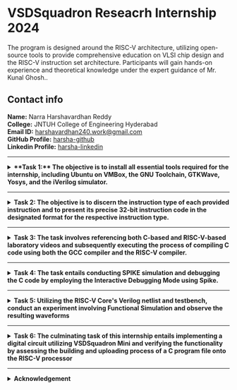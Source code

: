 #  VSDSquadron Reseacrh Internship 2024

The program is designed around the RISC-V architecture, utilizing open-source tools to provide comprehensive education on VLSI chip design and the RISC-V instruction set architecture. Participants will gain hands-on experience and theoretical knowledge under the expert guidance of Mr. Kunal Ghosh..

## Contact info

**Name:** Narra Harshavardhan Reddy                                                                        
  **College:** JNTUH College of Engineering Hyderabad  
**Email ID:** harshavardhan240.work@gmail.com  
**GitHub Profile:** [harsha-github](https://github.com/harsha240yeager)           
 **Linkedin Profile:** [harsha-linkedin](https://www.linkedin.com/in/harsha240)

----------------------------------------------------------------------------------------------------------------

<details>
<summary><b>**Task 1:** The objective is to install all essential tools required for the internship, including Ubuntu on VMBox, the GNU Toolchain, GTKWave, Yosys, and the iVerilog simulator.</summary>   
<br>

# TASK 1

1.Download Oracle Virtual machine and allocated 4GB RAM,100GB HDD

2.Installation of Ubuntu 22.04 using Virtual Machine

3.Installation of RISC-V GNU Toolchain

4.Installation of Yosys

5.Installation of iverilog

6.Installation of gtkwave

1.Installation of Ubuntu 22.04 using Virtual Machine
![ubuntu](https://github.com/harsha240yeager/VSDSquadron_miniInternship/assets/105859299/1a138e13-08ee-4cf8-a065-c602d614e0ad)

2.Installation of RISC-V GNU Toolchain

```
$ sudo apt-get install autoconf automake autotools-dev curl python3 python3-pip libmpc-dev libmpfr-dev libgmp-dev gawk build-essential bison flex texinfo gperf libtool patchutils bc zlib1g-dev libexpat-dev ninja-build git cmake libglib2.0-dev libslirp-dev
$ git clone https://github.com/riscv/riscv-gnu-toolchain
$ ./configure --prefix=/opt/riscv make linux
```

![gnu2](https://github.com/harsha240yeager/VSDSquadron_miniInternship/assets/105859299/c14b6ee5-518e-4a20-8740-fb9a19262075)
![riscv-gnu-toolkit](https://github.com/harsha240yeager/VSDSquadron_miniInternship/assets/105859299/39ceff7a-b014-40bf-8900-6577f3cfc3fa)

3.Installation of Yosys
```
$ git clone https://github.com/YosysHQ/yosys.git

$ sudo apt install make

$ cd yosys

$ sudo apt-get install build-essential clang bison flex libreadline-dev gawk tcl-dev libffi-dev git graphviz xdot pkg-config python3 libboost-system-dev libboost-python-dev libboost-filesystem-dev zlib1g-dev
$ make config-gcc

$ make

$ sudo make install

$ Yosys
```
![yosys](https://github.com/harsha240yeager/VSDSquadron_miniInternship/assets/105859299/ba317979-8c27-4c37-9a07-38627512c916)

4.Installation of iverilog
```
$ sudo apt-get install iverilog 
```

![iverilog](https://github.com/harsha240yeager/VSDSquadron_miniInternship/assets/105859299/82746fbc-16d6-4d66-a0d6-771630cb0018)

5.Installation of gtkwave
```
$ sudo apt update

$ sudo apt install gtkwave
```

![gtkwave](https://github.com/harsha240yeager/VSDSquadron_miniInternship/assets/105859299/c00d0487-dfec-4f31-be8b-0cf29c2f9e57)

</details>

--------------------------------------------------------------------

<details>
<summary><b>Task 2:</b> The objective is to discern the instruction type of each provided instruction and to present its precise 32-bit instruction code in the designated format for the respective instruction type.</summary>

## TASK 2 

Identify instruction type and exact 32-bit instruction code in the instruction type format.
Below are instruction that are to be tested and simulated:-

![TEST_CASES](https://github.com/harsha240yeager/VSDSquadron_miniInternship/assets/105859299/e540fb6b-f426-4d80-9857-c9820e160110)


### Riscv Introduction 

![riscv](https://github.com/harsha240yeager/VSDSquadron_miniInternship/assets/105859299/b46ae3c4-bd84-4e16-af3f-e502d10f49f3)

In the world of computers, there's a new kid on the block called RISC-V. It's not like the other closed systems you might have heard of, like x86 or ARM. RISC-V is special because it's open to everyone. That means anyone can look at it, change it, or use it without having to pay money or follow strict rules.Risc-V follows a simple and modular approach called RISC, which stands for Reduced Instruction Set Computing. This just means it focuses on doing things in a straightforward way, without unnecessary complications. RISC-V has basic instructions for doing common tasks, like adding numbers together. But it also has extra options you can add if you need them, like handling decimals or doing advanced math.One cool thing about RISC-V is that it can be used in lots of different situations. Whether you're making a tiny computer for a smartwatch or a super-fast machine for scientific research, RISC-V can adapt to fit your needs.Another great thing about RISC-V is that it's open. That means companies and people can work together to make it better without worrying about getting locked into one company's way of doing things. This collaboration has led to lots of tools and gadgets being created that work with RISC-V.

#### RISCV Instruction set :

**RISC-V Instruction Format**  
1.Opcode (op): This field specifies the operation to be performed by the instruction. It determines the type of instruction, such as arithmetic, load/store, branch, or control transfer.
Destination Register (rd): This field identifies the register where the result of the operation will be stored. For instructions that don't produce a result (like branches or jumps), this field may be unused.

2.Source Register 1 (rs1): This field specifies the first source operand for the instruction. It typically contains data to e operated on, fetched from a register.

3.Source Register 2 (rs2): This field holds the second source operand for instructions that require two inputs. Like rs1, the data here comes from a register.

4.Immediate (imm): For instructions that involve immediate values (constants), this field holds the immediate value directly encoded within the instruction itself. The immediate value could represent a constant to be added, a memory offset, or a shift amount, among other possibilities.

5.Function Code (funct): In some instruction formats, particularly for extended instruction sets, this field may specify additional functionality or variant of the operation specified by the opcode.

6.Memory Address (addr): For load and store instructions, this field holds the memory address to be accessed. It's often calculated by adding an offset to a base address stored in a register.
The specific size and arrangement of these fields can vary depending on the instruction type and the RISC-V variant (e.g., RV32I, RV64I). Additionally, RISC-V supports a variety of instruction formats, including R-type (register-register), I-type (immediate), S-type (store), B-type (branch), U-type (upper immediate) and J-type(jump) each tailored for different types of operations and addressing modes.  

<img width="707" alt="1 " src="https://github.com/KeerthiPatil/VSDSQUADRON_MINI_INTERNSHIP/assets/167600409/66243587-505c-4fde-ada5-5c1d99089f9c">  

**1.R-Format :** instructions using 3 register inputs

  -add,xor,mul    -arithmetic/logical operations


**2.I-Format :** instructions with immediates, loads

  - addi, lw, jalr, slli


**3.S-Format :**  store instructionss

  -sw, sb


**4.B-Format :** branch instructions

  -beq, bge


**5.U-Format :** instructions with upper immediates

  -lui, auipc     —upper immediate is 20-bits


**6.J-Format :** jump instructions

  -jal


![Instruction_formats](https://github.com/harsha240yeager/VSDSquadron_miniInternship/assets/105859299/307dab17-2a41-4cce-a866-78a2cd60461d)

**All RISC32 R-format Instructions**
![r_format_inst](https://github.com/harsha240yeager/VSDSquadron_miniInternship/assets/105859299/90832efa-a6b7-4c7c-b7f0-38102a53b4fe)


**All RISC32 I-format Instructions**
![I_format_inst](https://github.com/harsha240yeager/VSDSquadron_miniInternship/assets/105859299/4c9eb893-424a-47df-87cc-d28f57934772)


**All RISC32 S-format Instructions**
![S_format_inst](https://github.com/harsha240yeager/VSDSquadron_miniInternship/assets/105859299/70b0d9be-2f7a-4222-aa1c-84667875ecf4)


**All RISC32 B-format Instructions**
![B_format_inst](https://github.com/harsha240yeager/VSDSquadron_miniInternship/assets/105859299/61ccd2dc-20b1-4323-9aa5-6ebe820c6f72)



##### Solved Instructions

**1.add r6,r2,r1 :-**
   Instruction type: R Type
   
   In R type instructions opcode=0110011,func7=0000000 . For add func3=000.The sum is stored in destination register r6 and r1,r2 are source registers .

   Decoding in binary format we get : r1=00001,r2=00010,r6=00110. 
   
   ![p1](https://github.com/harsha240yeager/VSDSquadron_miniInternship/assets/105859299/55f25feb-d181-42d5-b9a7-ff3ec73be434)

    
**2.sub r7,r1,r2 :-**
   Instruction type: R Type
   
   In R type instructions opcode=0110011,func7=0000000 . For sub func3=000.The sum is stored in destination register r7 and r2,r1 are source registers .
   
   Decoding in binary format we get : r1=00001,r2=00010,r7=00111.
   
   ![p2](https://github.com/harsha240yeager/VSDSquadron_miniInternship/assets/105859299/8e0dbd0d-c832-4532-b547-14c2f1ffe68c)

**3.and r8,r1,r3 :-**
   Instruction type: R Type
   
   In R type instructions opcode=0110011,func7=0000000 . For and func3=000.The sum is stored in destination register r8 and r1,r3 are source registers .
   
   Decoding in binary format we get : r1=00001,r3=00011,r8=01000.
   
   ![p3](https://github.com/harsha240yeager/VSDSquadron_miniInternship/assets/105859299/0a7770b9-0f84-4bc7-8142-bc5f7787dae3)

**4.or r9,r2,r5 :-**
   Instruction type: R Type
   
   In R type instructions opcode=0110011,func7=0000000 . For or func3=110.The sum is stored in destination register r9 and r2,r5 are source registers .
   
   Decoding in binary format we get : r5=00101,r2=00010,r9=01001.
   
   ![p4](https://github.com/harsha240yeager/VSDSquadron_miniInternship/assets/105859299/cb436340-0ef8-4296-a9a7-be765cf1263b)


**5.xor r10,r1,r4 :-**
   Instruction type: R Type
   
   In R type instructions opcode=0110011,func7=0000000 . For xor func3=100.The sum is stored in destination register r9 and r1,r4 are source registers .
   
   Decoding in binary format we get : r1=00001,r4=00100,r9=01001.

   ![p5](https://github.com/harsha240yeager/VSDSquadron_miniInternship/assets/105859299/9ee91326-dcbc-4c09-94b6-f3a2485a985e)

**6.slt r11,r2,r4 :-**
   Instruction type: R Type
   
   In R type instructions opcode=0110011,func7=0000000 . For slt func3=010.The sum is stored in destination register r11 and r4,r2 are source registers .
   
   Decoding in binary format we get : r4=00100,r2=00010,r11=01011.

   ![p6](https://github.com/harsha240yeager/VSDSquadron_miniInternship/assets/105859299/2b3c9c77-bdd0-460c-a2cd-83465268cae2)

**7.addi r12,r5.5 :-**
   Instruction type: I Type
   
   In I type instructions opcode=0010011 . For addi func3=000.
   
   Decoding in binary format we get :r5=00101,r12=01100,5=12'b000000000101

   ![p7](https://github.com/harsha240yeager/VSDSquadron_miniInternship/assets/105859299/c042a473-a86f-455e-a42c-0e9f82c320e0)

**8.sw r3,r1,2 :-**
   Instruction type: S Type
   
   In S type instructions opcode=0100011 . For sw func3=010.
   
   Decoding in binary format we get : r3=00011,r1=00001,2=7'b0000000|5'b00010.

   ![p8](https://github.com/harsha240yeager/VSDSquadron_miniInternship/assets/105859299/a668ec03-03f5-4110-884b-027d8c825205)

**9.lw r13,r1,2 :-**
   Instruction type: I Type
   
   In I type instructions opcode=0000011 . For lw func3=010.
   
   Decoding in binary format we get : r13=01101,r2=00001,2=12'b000000000010.

   ![p9](https://github.com/harsha240yeager/VSDSquadron_miniInternship/assets/105859299/ee56096d-3bec-4d6f-9e9e-12374ad3927d)
   

**10.beg r0,r0,15 :-**
   Instruction type: B Type
   
   In B type instructions involves conditional jumps based on certain conditions beign met.
   
   
  ![p10](https://github.com/harsha240yeager/VSDSquadron_miniInternship/assets/105859299/2bef1ca7-52dc-4bbf-bfd2-f3b3c6796722)

**11.bne r0,r1,20 :-**
   Instruction type: B Type
   
   In B type instructions involves conditional jumps based on certain conditions beign met.

   ![p11](https://github.com/harsha240yeager/VSDSquadron_miniInternship/assets/105859299/e8e74cce-743e-4cf1-82de-08a76dae89dc)

**12.sll r15,r1,r2(2) :-**
   Instruction type: R Type
   
   In R type instructions opcode=0110011,func7=0000000 . For sll func3=001.The sum is stored in destination register r15 and r1,r2(2) are source registers .
   
   Decoding in binary format we get : r1=00001,r2(2)=01000,r15=01111.

   ![r12](https://github.com/harsha240yeager/VSDSquadron_miniInternship/assets/105859299/eb285310-7ec9-4ad2-929f-bcc09e10cce6)

**13.srl r16,r14,r2(2) :-**
   Instruction type: R Type
   
   In R type instructions opcode=0110011,func7=0000000 . For srl func3=1011.The sum is stored in destination register r16 and r14,r2(2) are source registers .
   
   Decoding in binary format we get : r14=01110,r2(2)=01000,r16=10000.

   ![p13](https://github.com/harsha240yeager/VSDSquadron_miniInternship/assets/105859299/10b69184-494e-445a-a645-b920317f4636)

</details>

---------------------------------------------------

<details>
<summary><b>Task 3:</b> The task involves referencing both C-based and RISC-V-based laboratory videos and subsequently executing the process of compiling C code using both the GCC compiler and the RISC-V compiler.</summary>
  
 # Task 3

  Refer to C based Lab video and RISC-V based lab videos. Complete exact steps on your machine. Upload snapshot of compiled C code and RISC-V Objdmp on your GitHub repo.
```
$ leafpad sum1ton.c &

```

  ![s1](https://github.com/harsha240yeager/VSDSquadron_miniInternship/assets/105859299/63762f9d-6eba-47e4-ad2a-76db794c7e19)

```
 $ gcc sum1ton.c
  
 $ ./a.out

  ```

  ![s2](https://github.com/harsha240yeager/VSDSquadron_miniInternship/assets/105859299/2ff7ab64-28bf-4965-918c-e12ba6ec3d4c)
```
 $ riscv64-unknown-elf-gcc -O1 -mabi=lp64 -march=rv64i -o sum1ton.o sum1ton.c
```
  ![s3](https://github.com/harsha240yeager/VSDSquadron_miniInternship/assets/105859299/7e0c5a14-f0ad-4ce3-a825-5bd04da58d2f)
  
  ![s4](https://github.com/harsha240yeager/VSDSquadron_miniInternship/assets/105859299/e307770c-6327-431c-acf2-be81eebd1beb)
```
 $ riscv64-unknown-elf-objdump -d sum1ton.o
  
 $ riscv64-unknown-elf-objdump -d sum1ton.o | less

```
![s5](https://github.com/harsha240yeager/VSDSquadron_miniInternship/assets/105859299/16899512-5120-477a-9e38-638ce2c1acf9)

</details>

-------------------------------------------------

<details>
<summary><b>Task 4:</b> The task entails conducting SPIKE simulation and debugging the C code by employing the Interactive Debugging Mode using Spike.</summary>


# TASK 4

SPIKE Simulation and observation with -O1 and -Ofast. Upload snapshot of compiled C Code, RISC-V Objdmp with above options on your GitHub repo

**Spike installation**
```
$ git clone https://github.com/riscv/riscv-isa-sim.git      
$ cd riscv-isa-sim    
$ mkdir build  
$ cd build  
$ ../configure --prefix=/opt/riscv
$ sudo apt-get install device-tree-compiler
$ make  
$ sudo apt update  
$ sudo apt install g++-8  
$ make CXX=g++-8  
$ sudo make install  
$ echo 'export PATH=$PATH:/opt/riscv/bin' >> ~/.bashrc  
$ source ~/.bashrc
```

**pk installation**
```
$ git clone https://github.com/riscv/riscv-pk.git    
$ cd riscv-pk    
$ mkdir build    
$ cd build      
$ ../configure --prefix=/home/vsduser/riscv --host=riscv64-unknown-elf --with-arch=rv64gc    
$ make    
$ sudo make install
```

**Commands which provide output of sum of numbers from 1 to n using gcc compiler**
```
$ riscv64-unknown-elf-gcc -Ofast -mabi=lp64 -march=rv64i -o sum1ton.o sum1ton.c
$ gcc sum1ton.c
$ ./a.out
```

**Debugging the C code using spike**

```
$ spike pk sum1ton.o
$ spike -d pk sum1ton.o
until pc 0 100b0 (program counter(PC) to run till the starting address of the "main" which is 100b0)
```
![spike](https://github.com/harsha240yeager/VSDSquadron_miniInternship/assets/105859299/c0d8f4ad-6581-4352-b905-f8317a6ca277)

</details>

----------------------------------------

<details>
<summary><b>Task 5:</b> 
Utilizing the RISC-V Core's Verilog netlist and testbench, conduct an experiment involving Functional Simulation and observe the resulting waveforms</summary>  
<br>

# TASK 5

Use this RISC-V Core Verilog netlist and testbench for functional simulation experiment. Upload waveform snapshots for the commands on your GitHub.

**Initial steps to follow**
```
$ git clone https://github.com/harsha240yeager/VSDSquadron_miniInternship.git
$ cd VSDSquadron-miniInternship
$ iverilog -o VSDSquadron-miniInternship iv_gt.v iv_gt_tb.v
$ vvp VSDSquadron-miniInternship
$ gtkwave iv_gt.vcd
```

![gt1](https://github.com/harsha240yeager/VSDSquadron_miniInternship/assets/105859299/3caff867-32f1-4133-9c3c-879ba544830b)

![gt2](https://github.com/harsha240yeager/VSDSquadron_miniInternship/assets/105859299/5101c87d-665d-482e-9f85-22bd44348170)

![gtk1](https://github.com/harsha240yeager/VSDSquadron_miniInternship/assets/105859299/865dcf39-6ef8-4d30-9181-2856bcef5b0e)

## Instrunctions present in the Design file defined with specific Hexadecimal number

![i1](https://github.com/harsha240yeager/VSDSquadron_miniInternship/assets/105859299/7b37f799-0843-4b94-ae27-c0518254cce2)

### Specified Instruction set Outputs

IR - 32 bit Instruction , RD - Destination Register , A & B - Source Registers , ALUOUT - Output

**Instruction 1 -: ADD R6, R2, R1**

![ii1](https://github.com/harsha240yeager/VSDSquadron_miniInternship/assets/105859299/8f4e9bd9-143d-4119-b03a-5228897330dd)


**Instruction 2 -: SUB R7, R1, R2**

![ii2](https://github.com/harsha240yeager/VSDSquadron_miniInternship/assets/105859299/29384d45-e6fa-4f8b-93c5-3278dd71715e)



**Instruction 3 -: AND R8, R1, R3**

![ii3](https://github.com/harsha240yeager/VSDSquadron_miniInternship/assets/105859299/d4e58ed2-79d9-4918-be66-ed266eda4362)



**Instruction 4 -: OR R9, R2, R5**

![ii4](https://github.com/harsha240yeager/VSDSquadron_miniInternship/assets/105859299/2f32754c-4f3a-4e1c-a78d-c702cac4209c)


**Instruction 5 -: XOR R10, R1, R4**

![ii5](https://github.com/harsha240yeager/VSDSquadron_miniInternship/assets/105859299/69ebcb8f-da98-47d0-bedd-e2cf7e1db8f0)


**Instruction 6 -: SLT R1, R2, R4**

![ii6](https://github.com/harsha240yeager/VSDSquadron_miniInternship/assets/105859299/d28813a5-9e44-4b01-915e-3175404f8685)

**Instruction 7 -: ADDI R12, R4, 5**

![ii7](https://github.com/harsha240yeager/VSDSquadron_miniInternship/assets/105859299/d82b9f65-70f3-4c8b-8328-1e67c17d96dd)


**Instruction 8 -: BEQ R0, R0, 15**

![ii8](https://github.com/harsha240yeager/VSDSquadron_miniInternship/assets/105859299/ca6c5fa8-886a-42d7-aefd-9335e451d05d)


**Instruction 9 -: LW R13,R1,2**

![ii9](https://github.com/harsha240yeager/VSDSquadron_miniInternship/assets/105859299/172c880f-7964-47cc-b80d-b0b61fcbdfcf)


**Instruction 10 -: SW R3,R1,2**

![ii10](https://github.com/harsha240yeager/VSDSquadron_miniInternship/assets/105859299/831ab3f9-3772-4baf-af73-847a48d0a12d)


</details>  

--------------------------------------------------------------- 

<details>
<summary><b>Task 6:</b> The culminating task of this internship entails implementing a digital circuit utilizing VSDSquadron Mini and verifying the functionality by assessing the building and uploading process of a C program file onto the RISC-V processor</summary> 


## Implementing Full Subtractor using VSDSquadron Mini  
  
### **Overview**  
This project involves the implementation of a Full Subtractor combinational circuit using VSDSquadron Mini, a RISCV based SoC development kit. Full Subtractor is an essential component in digital electronics, commonly employed in designing n-bit Subtracter circuits. A full subtractor circuit is a digital circuit that subtracts two binary digits and a borrow-in digit to produce a difference and borrow-out digit. It serves as a crucial element in digital circuits performing subtraction operations. This project showcases the practical application of digital logic and RISC-V architecture in executing arithmetic operations. It demonstrates the process of reading and writing binary data through GPIO pins, implementing the operation of full subtractor through digital logic gates simulated using PlatformIO IDE, and displaying the outputs using LEDs. 

![sub1](https://github.com/harsha240yeager/VSDSquadron_miniInternship/assets/105859299/cdd4837d-b41b-4636-89f7-647d3045633a)

  
### **Components Required**  
* VSDSquadron Mini  
* Push Buttons for Input of binary data  
* 2 LEDs for displaying the Output  
* Breadboard  
* Jumper Wires  
* VS Code for Software Development  
* PlatformIO multi framework professional IDE

### **Logical Diagram and Expressions**

![sub_l](https://github.com/harsha240yeager/VSDSquadron_miniInternship/assets/105859299/9cec7e1d-50b8-4051-8112-ae5d428f4c98)

---

D   = (A XOR B) XOR Bin
--- 
    = A’B’Bin + A’BBin’ + AB’Bin’ + ABBin
    = Bin(A’B’ + AB)  + Bin’(AB’ + A’B)  
    = Bin( A XNOR B) + Bin’(A XOR B)  
    = Bin (A XOR B)’  +  Bin’(A XOR B)
    = Bin XOR (A XOR B)
    = (A XOR B) XOR Bin
----
 Bout= A’Bin + A’B + BBin
---
     = A’B’Bin + A’BBin’ + A’BBin + ABBin      
     = A’B’Bin +A’BBin’ + A’BBin + A’BBin + A’BBin + ABBin
     = A’Bin(B + B’) + A’B(Bin + Bin’) + BBin(A + A’)
     = A’Bin + A’B + BBin
---     
  
### **Hardware Connections**  
* **Input:** Three input of single bit are connected to the GPIO pins of VSDSquadron Mini via push buttons mounted on the breadboard.  
* **Outputs:** Two LEDs are connected to display the result of Full Subtractor.

![hd1](https://github.com/harsha240yeager/VSDSquadron_miniInternship/assets/105859299/761a0560-7ef2-4e37-b190-dea982c98970)

  
### **Truth Table to Verify the Full Adder**  

![sub_truth](https://github.com/harsha240yeager/VSDSquadron_miniInternship/assets/105859299/5ec2821d-c295-4eee-badb-1e8b0a0df4f6)

    
### Program  
```
// Full Subtractor Implementation

// Included the required header files
#include <stdio.h>
#include <debug.h>
#include <ch32v00x.h>

// Defining the Logic Gate Functions
int and(int bit1, int bit2)
{
    int out = bit1 & bit2;
    return out;
}
int or(int bit1, int bit2)
{
    int out = bit1 | bit2;
    return out;
}
int xor(int bit1, int bit2)
{
    int out = bit1 ^ bit2;
    return out;
}
int not(int bit)
{
    int out = ~bit & 1; // Ensuring only the least significant bit is considered
    return out;
}

// Configuring GPIO Pins
void GPIO_Config(void)
{
    GPIO_InitTypeDef GPIO_InitStructure = {0}; // structure variable used for GPIO configuration
    RCC_APB2PeriphClockCmd(RCC_APB2Periph_GPIOD, ENABLE); // to enable the clock for port D
    RCC_APB2PeriphClockCmd(RCC_APB2Periph_GPIOC, ENABLE); // to enable the clock for port C
    
    // Input Pins Configuration
    GPIO_InitStructure.GPIO_Pin = GPIO_Pin_1 | GPIO_Pin_2 | GPIO_Pin_3;
    GPIO_InitStructure.GPIO_Mode = GPIO_Mode_IPU; // Defined as Input Type with pull-up
    GPIO_Init(GPIOD, &GPIO_InitStructure);

    // Output Pins Configuration
    GPIO_InitStructure.GPIO_Pin = GPIO_Pin_4 | GPIO_Pin_5;
    GPIO_InitStructure.GPIO_Mode = GPIO_Mode_Out_PP; // Defined Output Type
    GPIO_InitStructure.GPIO_Speed = GPIO_Speed_50MHz; // Defined Speed
    GPIO_Init(GPIOC, &GPIO_InitStructure);
}

// The MAIN function responsible for the execution of the program
int main()
{
    uint8_t A, B, Bin, Diff, Bout; // Declared the required variables
    uint8_t p, q, r; 
    NVIC_PriorityGroupConfig(NVIC_PriorityGroup_2);
    SystemCoreClockUpdate();
    Delay_Init();
    GPIO_Config();

    while(1)
    {
        A = GPIO_ReadInputDataBit(GPIOD, GPIO_Pin_1);
        B = GPIO_ReadInputDataBit(GPIOD, GPIO_Pin_2);
        Bin = GPIO_ReadInputDataBit(GPIOD, GPIO_Pin_3);
        
        // Full Subtractor Logic
        Diff = xor(xor(A, B), Bin); // Difference = A ⊕ B ⊕ Bin
        p = and(not(A), B); // p = A' B
        q = and(B, Bin); // q = B Bin
        r = and(not(A), Bin); // r = A' Bin
        Bout = or(or(p, q), r); // Borrow out = A' B + B Bin + A' Bin

        // Write the Difference output
        if(Diff == 1)
        {
            GPIO_WriteBit(GPIOC, GPIO_Pin_4, RESET); // LED on for Difference = 1
        }
        else
        {
            GPIO_WriteBit(GPIOC, GPIO_Pin_4, SET); // LED off for Difference = 0
        }

        // Write the Borrow output
        if(Bout == 1)
        {
            GPIO_WriteBit(GPIOC, GPIO_Pin_5, RESET); // LED on for Borrow out = 1
        }
        else
        {
            GPIO_WriteBit(GPIOC, GPIO_Pin_5, SET); // LED off for Borrow out = 0
        }
    }
}
                                                                                              
```  

### Application Video  

[Video link](https://drive.google.com/file/d/1pPG_-_EH2geWBX1sQKpaL642XB0bNlLJ/view?usp=sharing)

</details>

--------------------------------------------------------------

<details>
<summary>Acknowledgement</summary>
<br>

>*I extend my heartfelt gratitude to Kunal Ghosh Sir for providing an exceptional internship experience focused on RISC-V Architecture using VSDSquadron Mini. This opportunity has enabled me to delve into the realm of RISC-V with enthusiasm, serving as an invaluable kickstart to my journey. I have cherished every moment of this internship program and am immensely grateful to VLSI System Design for offering such an extraordinary research internship opportunity.*  

</details>




